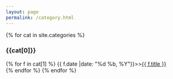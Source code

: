 ```yaml
---
layout: page
permalink: /category.html
---
```

<div id="categories">
    {% for cat in site.categories %}
    <h3 id="{{cat[0]}}"><span class="label label-primary">{{cat[0]}}</span></h3>
    {% for f in cat[1] %}
    <span class="blog-post-meta-category-page">{{ f.date |date: "%d %b, %Y"}}&gt;&gt;</span><a href="{{f.url}}">{{ f.title }}</a><br/>
    {% endfor %}
    {% endfor %}
</div>
